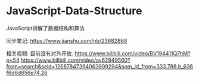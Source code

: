 # JavaScript-Data-Structure
JavaScript讲解了数据结构和算法

同步笔记: https://www.jianshu.com/nb/23682868

相关视频: 目前没有对外开放.
https://www.bilibili.com/video/BV194411Q7hM?p=54
https://www.bilibili.com/video/av62949560?from=search&seid=12687847394063899294&spm_id_from=333.788.b_636f6d6d656e74.26
